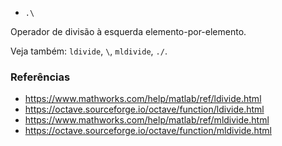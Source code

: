 * `.\`

Operador de divisão à esquerda elemento-por-elemento.

Veja também: `ldivide`, `\`, `mldivide`, `./`.

### Referências

* https://www.mathworks.com/help/matlab/ref/ldivide.html
* https://octave.sourceforge.io/octave/function/ldivide.html
* https://www.mathworks.com/help/matlab/ref/mldivide.html
* https://octave.sourceforge.io/octave/function/mldivide.html
